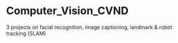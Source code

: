 # Computer_Vision_CVND
3 projects on facial recognition, image captioning, landmark &amp; robot tracking (SLAM)
